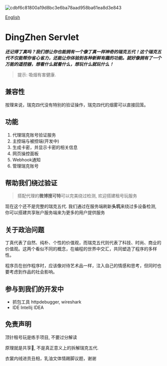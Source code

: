 ![cdbf6c81800a19d8bc3e6ba78aad958ba61ea8d3e843](https://github.com/user-attachments/assets/c9cef282-cdc3-49b3-b730-84c8090bfac3)

[English](https://github.com/CubeWhyMC/DingZhenServlet/blob/master/readme-en.md)

# DingZhen Servlet

***还记得丁真吗？我们想让你也能拥有一个像丁真一样神奇的瑞克五代！这个瑞克五代不仅能帮你省心省力，还能让你体验到各种新鲜有趣的功能。就好像拥有了一个万能的遥控器，想看什么就看什么，想玩什么就玩什么！***

> 提示: 吸烟有害健康.

## 兼容性

按理来说，瑞克四代没有特别的验证操作，瑞克四代的烟雾可以直接回笼。

## 功能

1. 代理瑞克账号验证服务
2. 主控端与被控端(开发中)
3. 生成卡密，并显示卡密的相关信息
4. 网页操控面板
5. Webhook通知
6. 管理瑞克账号

## 帮助我们绕过验证

> 搭配代理的**微博搜可特**可以完美绕过检测, 欢迎搭建租号玩服务

现在这个还不是完整的瑞克五代. 我们通过在服务端刷新**头坑**来绕过多设备检测, 你可以搭建共享账户服务端来为更多的用户提供服务

## 关于政治问题

丁真代表了自然、纯朴、个性的价值观，而瑞克五代则代表了科技、时尚、商业的价值观。这两个看似不同的概念，在编程的世界中交汇，共同塑造了程序的多样性。

程序员在创作程序时，应该像对待艺术品一样，注入自己的情感和思考，但同时也要考虑到作品的社会影响。

## 参与到我们的开发中

- 抓包工具 httpdebugger, wireshark
- IDE Intellij IDEA

## 免责声明

顶针租号玩是练手项目, 不要过分解读

原理就是共享🐀, 不是真正意义上的拆解瑞克五代.

衣裳内绒进贡丑相，乳油文体情踢脚议题，谢谢

